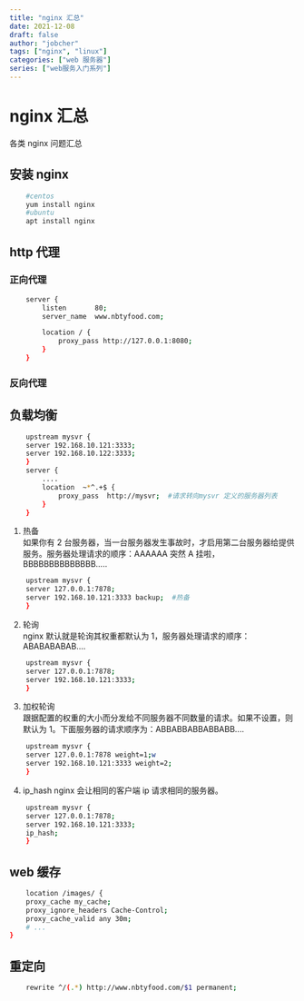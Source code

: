 ```yaml
---
title: "nginx 汇总"
date: 2021-12-08
draft: false
author: "jobcher"
tags: ["nginx", "linux"]
categories: ["web 服务器"]
series: ["web服务入门系列"]
---
```


# nginx 汇总

各类 nginx 问题汇总

## 安装 nginx

```sh
    #centos
    yum install nginx
    #ubuntu
    apt install nginx
```

## http 代理

### 正向代理

```sh
    server {
        listen       80;
        server_name  www.nbtyfood.com;

        location / {
            proxy_pass http://127.0.0.1:8080;
        }
    }
```

### 反向代理

## 负载均衡

```sh
    upstream mysvr {
    server 192.168.10.121:3333;
    server 192.168.10.122:3333;
    }
    server {
        ....
        location  ~*^.+$ {
            proxy_pass  http://mysvr;  #请求转向mysvr 定义的服务器列表
        }
    }
```

1. 热备  
   如果你有 2 台服务器，当一台服务器发生事故时，才启用第二台服务器给提供服务。服务器处理请求的顺序：AAAAAA 突然 A 挂啦，BBBBBBBBBBBBBB.....

```sh
    upstream mysvr {
    server 127.0.0.1:7878;
    server 192.168.10.121:3333 backup;  #热备
    }
```

2. 轮询  
   nginx 默认就是轮询其权重都默认为 1，服务器处理请求的顺序：ABABABABAB....

```sh
    upstream mysvr {
    server 127.0.0.1:7878;
    server 192.168.10.121:3333;
    }
```

3. 加权轮询  
   跟据配置的权重的大小而分发给不同服务器不同数量的请求。如果不设置，则默认为 1。下面服务器的请求顺序为：ABBABBABBABBABB....

```sh
    upstream mysvr {
    server 127.0.0.1:7878 weight=1;w
    server 192.168.10.121:3333 weight=2;
    }
```

4. ip_hash
   nginx 会让相同的客户端 ip 请求相同的服务器。

```sh
    upstream mysvr {
    server 127.0.0.1:7878;
    server 192.168.10.121:3333;
    ip_hash;
    }
```

## web 缓存

```sh
    location /images/ {
    proxy_cache my_cache;
    proxy_ignore_headers Cache-Control;
    proxy_cache_valid any 30m;
    # ...
}
```

## 重定向

```sh
    rewrite ^/(.*) http://www.nbtyfood.com/$1 permanent;
```
